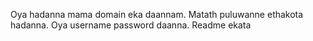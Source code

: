 Oya hadanna mama domain eka daannam. Matath puluwanne ethakota hadanna. Oya username password daanna. Readme ekata
